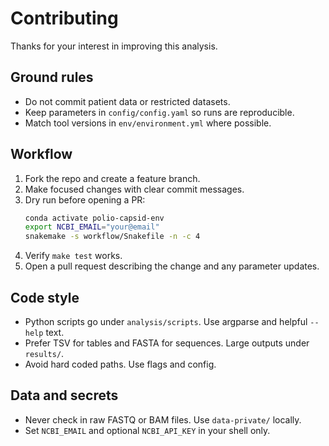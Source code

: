 # Contributing

Thanks for your interest in improving this analysis.

## Ground rules
- Do not commit patient data or restricted datasets.
- Keep parameters in `config/config.yaml` so runs are reproducible.
- Match tool versions in `env/environment.yml` where possible.

## Workflow
1. Fork the repo and create a feature branch.
2. Make focused changes with clear commit messages.
3. Dry run before opening a PR:
   ```bash
   conda activate polio-capsid-env
   export NCBI_EMAIL="your@email"
   snakemake -s workflow/Snakefile -n -c 4
   ```
4. Verify `make test` works.
5. Open a pull request describing the change and any parameter updates.

## Code style
- Python scripts go under `analysis/scripts`. Use argparse and helpful `--help` text.
- Prefer TSV for tables and FASTA for sequences. Large outputs under `results/`.
- Avoid hard coded paths. Use flags and config.

## Data and secrets
- Never check in raw FASTQ or BAM files. Use `data-private/` locally.
- Set `NCBI_EMAIL` and optional `NCBI_API_KEY` in your shell only.
